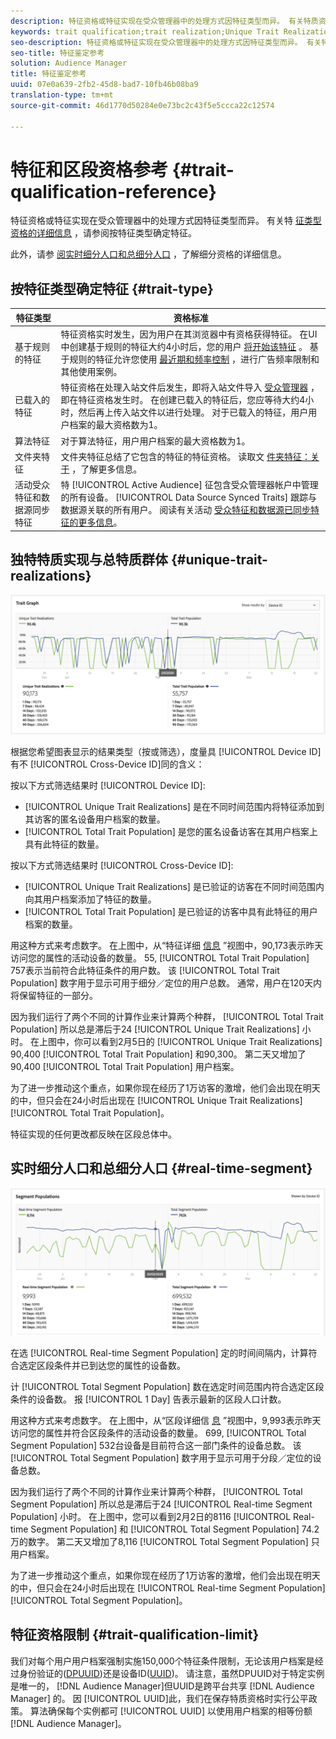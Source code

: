 ```yaml
---
description: 特征资格或特征实现在受众管理器中的处理方式因特征类型而异。 有关特质资格的详细信息，请参阅下表。
keywords: trait qualification;trait realization;Unique Trait Realizations;UTR;Total Trait Population;TTP
seo-description: 特征资格或特征实现在受众管理器中的处理方式因特征类型而异。 有关特质资格的详细信息，请参阅下表。
seo-title: 特征鉴定参考
solution: Audience Manager
title: 特征鉴定参考
uuid: 07e0a639-2fb2-45d8-bad7-10fb46b08ba9
translation-type: tm+mt
source-git-commit: 46d1770d50284e0e73bc2c43f5e5ccca22c12574

---
```



# 特征和区段资格参考 {#trait-qualification-reference}

特征资格或特征实现在受众管理器中的处理方式因特征类型而异。 有关特 [征类型资格的详细信息](#trait-type) ，请参阅按特征类型确定特征。

此外，请参 [阅实时细分人口和总细分人口](#real-time-segment) ，了解细分资格的详细信息。



## 按特征类型确定特征 {#trait-type}

| 特征类型 | 资格标准 |
|---|---|
| 基于规则的特征 | 特征资格实时发生，因为用户在其浏览器中有资格获得特征。 在UI中创建基于规则的特征大约4小时后，您的用户 [将开始该特征](create-onboarded-rule-based-traits.md#create-rules-based-or-onboarded-traits) 。 基于规则的特征允许您使用 [最近期和频率控制](../segments/recency-and-frequency.md) ，进行广告频率限制和其他使用案例。 |
| 已载入的特征 | 特征资格在处理入站文件后发生，即将入站文件导入 [受众管理器](../../faq/faq-inbound-data-ingestion.md) ，即在特征资格发生时。 在创建已载入的特征后，您应等待大约4小时，然后再上传入站文件以进行处理。 对于已载入的特征，用户用户档案的最大资格数为1。 |
| 算法特征 | 对于算法特征，用户用户档案的最大资格数为1。 |
| 文件夹特征 | 文件夹特征总结了它包含的特征的特征资格。 读取文 [件夹特征：关于](about-folder-traits.md) ，了解更多信息。 |
| 活动受众特征和数据源同步特征 | 特 [!UICONTROL Active Audience] 征包含受众管理器帐户中管理的所有设备。 [!UICONTROL Data Source Synced Traits] 跟踪与数据源关联的所有用户。 阅读有关活动 [受众特征和数据源已同步特征的更多信息](client-activity-synced-audience-traits.md)。 |

## 独特特质实现与总特质群体 {#unique-trait-realizations}

![特征实现](assets/trait-graph.png)

根据您希望图表显示的结果类型（按或筛选），度量具 [!UICONTROL Device ID] 有不 [!UICONTROL Cross-Device ID]同的含义：

按以下方式筛选结果时 [!UICONTROL Device ID]:

* [!UICONTROL Unique Trait Realizations] 是在不同时间范围内将特征添加到其访客的匿名设备用户档案的数量。
* [!UICONTROL Total Trait Population] 是您的匿名设备访客在其用户档案上具有此特征的数量。

按以下方式筛选结果时 [!UICONTROL Cross-Device ID]:

* [!UICONTROL Unique Trait Realizations] 是已验证的访客在不同时间范围内向其用户档案添加了特征的数量。
* [!UICONTROL Total Trait Population] 是已验证的访客中具有此特征的用户档案的数量。

用这种方式来考虑数字。 在上图中，从“特征详细 [信息](../../features/traits/trait-details-page.md) ”视图中，90,173表示昨天访问您的属性的活动设备的数量。 55, [!UICONTROL Total Trait Population] 757表示当前符合此特征条件的用户数。 该 [!UICONTROL Total Trait Population] 数字用于显示可用于细分／定位的用户总数。 通常，用户在120天内将保留特征的一部分。

因为我们运行了两个不同的计算作业来计算两个种群， [!UICONTROL Total Trait Population] 所以总是滞后于24 [!UICONTROL Unique Trait Realizations] 小时。 在上图中，你可以看到2月5日的 [!UICONTROL Unique Trait Realizations] 90,400 [!UICONTROL Total Trait Population] 和90,300。 第二天又增加了90,400 [!UICONTROL Total Trait Population] 用户档案。

为了进一步推动这个重点，如果你现在经历了1万访客的激增，他们会出现在明天的中，但只会在24小时后出现在 [!UICONTROL Unique Trait Realizations][!UICONTROL Total Trait Population]。

特征实现的任何更改都反映在区段总体中。

## 实时细分人口和总细分人口 {#real-time-segment}

![特征实现](assets/segment-graph.png)

在选 [!UICONTROL Real-time Segment Population] 定的时间间隔内，计算符合选定区段条件并已到达您的属性的设备数。

计 [!UICONTROL Total Segment Population] 数在选定时间范围内符合选定区段条件的设备数。 报 [!UICONTROL 1 Day] 告表示最新的区段人口计数。

用这种方式来考虑数字。 在上图中，从“区段详细信 [息](../../features/segments/segment-summary-view.md) ”视图中，9,993表示昨天访问您的属性并符合区段条件的活动设备的数量。 699, [!UICONTROL Total Segment Population] 532台设备是目前符合这一部门条件的设备总数。 该 [!UICONTROL Total Segment Population] 数字用于显示可用于分段／定位的设备总数。

因为我们运行了两个不同的计算作业来计算两个种群， [!UICONTROL Total Segment Population] 所以总是滞后于24 [!UICONTROL Real-time Segment Population] 小时。 在上图中，您可以看到2月2日的8116 [!UICONTROL Real-time Segment Population] 和 [!UICONTROL Total Segment Population] 74.2万的数字。 第二天又增加了8,116 [!UICONTROL Total Segment Population] 只用户档案。

为了进一步推动这个重点，如果你现在经历了1万访客的激增，他们会出现在明天的中，但只会在24小时后出现在 [!UICONTROL Real-time Segment Population][!UICONTROL Total Segment Population]。

## 特征资格限制 {#trait-qualification-limit}

我们对每个用户用户档案强制实施150,000个特征条件限制，无论该用户档案是经过身份验证的([DPUUID](../../reference/ids-in-aam.md))还是设备ID([UUID](../../reference/ids-in-aam.md))。 请注意，虽然DPUUID对于特定实例是唯一的， [!DNL Audience Manager]但UUID是跨平台共享 [!DNL Audience Manager] 的。 因 [!UICONTROL UUID]此，我们在保存特质资格时实行公平政策。 算法确保每个实例都可 [!UICONTROL UUID] 以使用用户档案的相等份额 [!DNL Audience Manager]。
